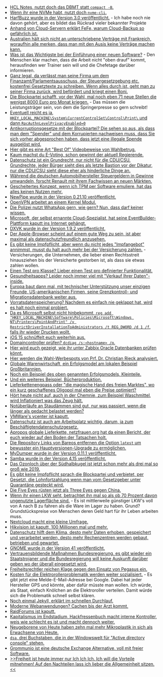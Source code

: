 * [HCL Notes, nutzt doch das DBMT statt `compact -B`.](https://blog.nashcom.de/nashcomblog.nsf/dx/domino-storage-optimization-why-are-there-still-customers-not-leveraging-the-full-potential.htm)
* [Wenn ihr eine NVMe habt, nutzt doch `nvme-cli`.](https://opensource.com/article/21/9/nvme-cli)
* [HarfBuzz wurde in der Version 3.0 veröffentlicht.](https://www.phoronix.com/scan.php?page=news_item&px=HarfBuzz-3.0) - Ich habe noch nie davon gehört, aber es bildet das Rückrad vieler bekannter Projekte
* [Anhand von Cloud-Servern erklärt FeFe, warum Cloud-Backup so gefährlich ist.](https://blog.fefe.de/?ts=9fb68b9e)
* [Australien hält sich nicht an unterschriebene Verträge mit Frankreich, woraufhin alle merken, dass man mit den Ausis keine Verträge machen kann.](https://blog.fefe.de/?ts=9fb6827c)
* [Was ist das Wichtigste bei der Einführung einer neuen Software?](https://www.opensourcerers.org/2021/09/20/how-to-scale-knowledge-transfer-and-keep-your-daily-business/) - Den Menschen klar machen, dass die Arbeit nicht "oben drauf" kommt, herausfinden wer Trainer sein will und die Chefetage darüber informieren.
* [Ganz legal, da verlässt man seine Firma um dem Finanzamt/Parlamentsausschuss, der Steuergesetzgebung etc. kostenfrei Gesetztexte zu schreiben. Wenn alles durch ist, geht man zu seiner Firma zurück, wird befördert und kriegt einen Boni.](https://blog.fefe.de/?ts=9fb6a0f0)
* [Die Blockpartei schafft, vor der Wahl, mal noch eben 71 neue Stellen die wenigst 8000 Euro pro Monat kriegen.](https://www.tagesspiegel.de/politik/vor-der-wahl-noch-schnell-die-getreuen-versorgen-operation-abendsonne-regierung-schafft-71-neue-hochbezahlte-stellen/27166574.html) - Das müssen die Leistungsträger sein, von dem die Springerpresse so gern schreibt!
* [Eventuell reicht es ja, `HKEY_LOCAL_MACHINE\System\CurrentControlSet\Control\Print\` und dann `RpcAuthnLevelPrivacyEnabled=0`](https://www.borncity.com/blog/2021/09/20/windows-september-2021-update-workaround-fr-druckprobleme/)
* [Antikorruptionsgesetze mit der Blockpartei? Die sehen so aus, als dass man dem "Spender" und dem Korrupierten nachweisen muss, dass Sie sich vorher abgesprochen haben, dass jetzt eine illegale Spende ausgelöst wird.](https://blog.fefe.de/?ts=9fb6be3f)
* [Hier gibt es eine Art "Best Of" Videobeweise von Wahlbetrug.](https://blog.fefe.de/?ts=9fb6b070)
* [Kaum machst du E-Voting, schon gewinnt der aktuell Regierende.](https://blog.fefe.de/?ts=9fb773b3)
* [Datenschutz ist ein Grundrecht, nur nicht für die CDU/CSU. Grundrechte, jeder Bürger sieht dies als letzte Bastion vor der Dikatur, nur die CDU/CSU sieht diese eher als hinderliche Dinge an.](https://www.kuketz-blog.de/die-deutsche-datenpolitik-der-cdu-csu-teil-3-strukturelle-nicht-veraenderung/)
* [Während die deutschen Automobilhersteller Steuergeldern in Gewinne umwandeln, forscht Renault mit ihrem Fachwissen an neuen Märkten.](https://www.sonnenseite.com/de/energie/kreislaufwirtschaftsmodell-gebrauchte-batterien-als-speicher/)
* [Gescheitertes Konzept, wenn ich TPM per Software emuliere, hat das alles keinen Nutzen mehr.](https://www.windowspro.de/tipp/virtuellen-tpm-vtpm-vmware-workstation-player-hinzufuegen)
* [NewPipe wurde in der Version 0.21.10 veröffentlicht.](https://newpipe.net/blog/pinned/release/newpipe-0.21.10-released/)
* [OpenVPN arbeitet an einem Kernel Modul.](https://www.phoronix.com/scan.php?page=news_item&px=OpenVPN-DCO-Kernel)
* [Die Polizei nutzt WhatsApp gern, wie gern? Nun, dass darf keiner wissen.](https://netzpolitik.org/2021/metadaten-kriminalaemter-schweigen-zu-abfragen-bei-whatsapp/)
* [Microsoft, der selbst ernannte Cloud-Spezialist, hat seine EventBuilder-Plattform kaputt ins Internet gehängt.](https://www.bleepingcomputer.com/news/security/eventbuilder-misconfiguration-exposes-microsoft-event-registrant-data/)
* [DXVK wurde in der Version 1.9.2 veröffentlicht.](https://www.phoronix.com/scan.php?page=news_item&px=DXVK-1.9.2-Released)
* [Der Apple-Browser scheint auf einem gute Weg zu sein, ist aber maximal als datenschutzfreundlich anzusehen.](https://www.kuketz-blog.de/safari-datensendeverhalten-ios-app-browser-check-teil19/)
* [Es gibt keine Impfpflicht, aber wenn du nicht jedes "Impfangebot" annimmst, musst du halt auch mehr bei der Versicherung zahlen.](https://blog.fefe.de/?ts=9fb77617) - Versicherungen, die Unternehmen, die lieber einen Rechtsstreit hinausziehen bis der Versicherte gestorben ist, als dass sie etwas zahlen wollen.
* [Einen Test pro Klasse? Lieber einen Test pro definierter Funktionalität.](https://matthiasnoback.nl/2021/09/quick-testing-tips-one-test-per-class/)
* [Gesundheitsapps? Leider noch immer viel mit "Verkauf Ihrer Daten"-inside.](https://www.kuketz-blog.de/diga-gesundheits-apps-eine-bestandsaufnahme-an-integrierten-trackern/)
* [Europa baut dann mal, mit technischer Unterstützung unser einzigen Freunde, US-amerikanischen Firmen, seine Grenzkontroll- und Migrationsdatenbank weiter aus.](https://netzpolitik.org/2021/neue-grenzkontrolltechnik-milliarden-fuer-europas-biometrie-giganten/)
* [Vorratsdatenspeicherung? Nachdem es einfach nie geklappt hat, wird es halt noch einmal probiert.](https://www.tagesschau.de/ausland/europa/eu-vorratsdatenspeicherung-101.html)
* [Da es Microsoft selbst nicht hinbekommt, `reg add "HKEY_LOCAL_MACHINE\Software\Policies\Microsoft\Windows NT\Printers\PointAndPrint" /v RestrictDriverInstallationToAdministrators /t REG_DWORD /d 1 /f`, falls ihr wieder Drucken wollt.](https://www.windowspro.de/news/printnightmare-probleme-august-update-beheben/04866.html)
* [iOS 15 schnüffelt euch weiterhin aus.](https://www.kuketz-blog.de/ios-15-datenschutzwahrende-werbungsmessung-und-ip-adresse-verbergen-in-safari-besser-deaktivieren/)
* [Domaincontroller prüfen? `dcdiag /s:<hostname> /q`.](http://woshub.com/check-active-directory-health-and-replication/)
* [Hier wird euch gezeigt, wie ihr unter Zabbix Oracle Datenbanken prüfen könnt.](https://blog.zabbix.com/agentless-oracle-database-monitoring-with-odbc/15589/)
* [Hier werden die Wahl-Werbespots von Prf. Dr. Christian Rieck analysiert.](https://blog.fefe.de/?ts=9fb4392b)
* [Globale Warenwirtschaft, ein Erfolgsmodel am lokalen Beispiel Großbritannien.](https://blog.fefe.de/?ts=9fb438a4)
* [Noch ein Beispiel des oben genannten Erfolgsmodels, Kleinteile.](https://blog.fefe.de/?ts=9fb437f5)
* [Und ein weiteres Beispiel, Bücherproduktion.](https://blog.fefe.de/?ts=9fb435bc)
* [Lieferkettenengpass oder "die magische Hand des freien Marktes", wo ein kurz geschaffenes Oligopol mal eben die Preise optimiert?](https://blog.fefe.de/?ts=9fb434d7)
* [Hört heute nicht auf, auch in der Chemnie, zum Beispiel Waschmittel, wird Inflationiert was das Zeug hält.](https://blog.fefe.de/?ts=9fb42fa7)
* [Notüberläufe an Staudämmen sind gut, nur was passiert, wenn die länger als gedacht belastet werden?](https://www.sonnenseite.com/de/wissenschaft/worauf-die-wissenschaft-nach-der-hochwasserkatastrophe-antworten-finden-muss/)
* [VMWare's vcenter ist kaputt.](https://www.bleepingcomputer.com/news/security/vmware-warns-of-critical-bug-in-default-vcenter-server-installs/)
* [Datenschutz ist auch am Arbeitsplatz wichtig, darum, ja zum Beschäftigtendatenschutzgesetz.](https://netzpolitik.org/2021/studie-wie-chefs-ihre-angestellten-ueberwachen/)
* [Apropos globale Lieferkette, netzfrauen.org hat da einen Bericht, der euch wieder auf den Boden der Tatsachen holt.](https://netzfrauen.org/2021/09/21/food-9/)
* [Die Repository Links von Bareos entfernen die Option `latest` um bewusster ein Hauptversionen-Upgrade zu ermöglichen.](https://www.bareos.com/de/bareos-repositorys-latest/)
* [MyDumper wurde in der Version 0.11.1 veröffentlicht.](https://www.percona.com/blog/mydumper-0-11-1-is-now-available/)
* [Samba wurde in der Version 4.15 veröffentlicht.](https://www.phoronix.com/scan.php?page=news_item&px=Samba-4.15)
* [Das Ozonloch über der Südhalbkugel ist jetzt schon mehr als drei mal so groß wie 2019.](https://www.sonnenseite.com/de/umwelt/ozonloch-auf-der-suedhalbkugel-bereits-groesser-als-antarktis/)
* [Es gibt keine Impfpflicht sprach die Blockpartei und verbietet, per Gesetzt, die Lohnfortzahlung wenn man vom Gesetzgeber unter Quarantäne gesteckt wird.](https://blog.fefe.de/?ts=9fb5578f)
* [Die Five Eyes rüsten jetzt als Three Eyes gegen China.](https://blog.fefe.de/?ts=9fb555a9)
* [Wenn ihr einen LKW seht, betrachtet ihn mal so als ob 70 Prozent davon ungenutzte Lagerfläche sind.](https://blog.fefe.de/?ts=9fb5b288) - Es ist mittlerweile günstiger LKW's voll von A nach B zu fahren als die Ware im Lager zu haben. Grund? Grundstückspreise von Menschen deren Geld hart für ihr Leben arbeiten muss.
* [Nextcloud macht eine kleine Umfrage.](https://help.nextcloud.com/t/who-are-we-take-part-in-the-nextcloud-community-survey/124056)
* [Hikvision ist kaputt, 100 Millionen mal und mehr.](https://www.borncity.com/blog/2021/09/23/schwachstelle-in-100-millionen-ip-kameras-von-hikvision-und-clones/)
* [Datenschutz hilft dem Klima, desto mehr Daten erhoben, gespeichert und verarbeitet werden, desto mehr Rechenzentren werden gebaut, betrieben und gewartet.](https://www.kuketz-blog.de/nachhaltige-gruene-it-was-datenschutz-mit-umweltschutz-zu-tun-hat/)
* [GNOME wurde in der Version 41 veröffentlicht.](https://lwn.net/Articles/870031/rss)
* [Vertrauensbildende Maßnahmen Bundesregierung, es gibt wieder ein Staatstrojaner und die Bundesregierung will keine Auskunft darüber geben wo der überall eingesetzt wird.](https://netzpolitik.org/2021/penisfisch-bundesregierung-verweigert-auskunft-ueber-israelischen-staatstrojaner-candiru/)
* [Freiheitsrechtler reichen Klage gegen den Einsatz von Pegasus ein.](https://netzpolitik.org/2021/spaehsoftware-des-bka-freiheitsrechtler-reichen-datenschutz-beschwerde-gegen-einsatz-von-pegasus-ein/)
* [Kosten für die Elektrorollerproblematik werden weiter sozialisiert.](https://www.kuketz-blog.de/hamburg-falsch-abgestellte-roller-ueber-hamburg-escootergmail-com-melden/) - Es gibt jetzt eine Melde-E-Mail-Adresse bei Google. Dabei hat jeder Hersteller GPS und könnte, aber dafür müsste man wollen. Ich würde, als Staat, einfach Knölchen an die Elektroroller verteilen. Damit würde sich die Problematik schnell selbst klären.
* [Noch einmal Jekyll, erklärt im schnellen Durchlauf.](https://opensource.com/article/21/9/build-website-jekyll)
* [Moderne Webanwendungen? Cachen bis der Arzt kommt.](https://www.percona.com/blog/modern-web-based-application-architecture-101/)
* [RaidForums ist kaputt.](https://www.bleepingcomputer.com/news/security/raidforums-data-marketplace-accidentally-exposes-private-staff-page/)
* [Kapitalismus im Endstadium, Hackfressenbuch macht interne Kontroller, weis wie schlecht es ist und macht dennoch weiter.](https://netzpolitik.org/2021/vertuschte-skandale-facebook-ist-einfach-nicht-zu-trauen/)
* [Neugeborene von Heute haben zehn mal mehr Mikroplastik in sich als Erwachsene von Heute.](https://netzfrauen.org/2021/09/23/plastic-29/)
* [`dsa`, drei Buchstaben, die in der Windowswelt für "Active directory console" stehen.](https://www.shellhacks.com/start-active-directory-users-and-computers/)
* [Grommunio ist eine deutsche Exchange Alternative, voll mit freier Software.](https://opensource.com/article/21/9/open-source-groupware-grommunio)
* [>>Freiheit ist heute immer nur Ich Ich Ich. Ich will die Vorteile mitnehmen! Auf den Nachteilen lass ich lieber die Allgemeinheit sitzen.<<](https://blog.fefe.de/?ts=9fb3da23)
